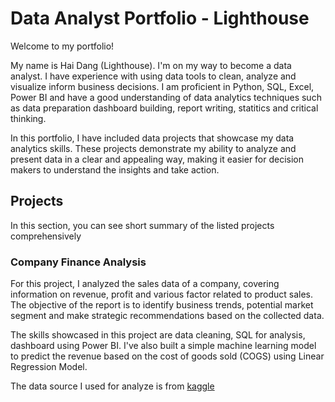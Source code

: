 # Data Analyst Portfolio - Lighthouse

Welcome to my portfolio!

My name is Hai Dang (Lighthouse). I'm on my way to become a data analyst. I have experience with using data tools to clean, analyze and visualize inform business decisions. I am proficient in Python, SQL, Excel, Power BI and have a good understanding of data analytics techniques such as data preparation dashboard building, report writing, statitics and critical thinking.

In this portfolio, I have included data projects that showcase my data analytics skills. These projects demonstrate my ability to analyze and present data in a clear and appealing way, making it easier for decision makers to understand the insights and take action.

## Projects
In this section, you can see short summary of the listed projects comprehensively

### Company Finance Analysis
For this project, I analyzed the sales data of a company, covering information on revenue, profit and various factor related to product sales. The objective of the report is to identify business trends, potential market segment and make strategic recommendations based on the collected data.

The skills showcased in this project are data cleaning, SQL for analysis, dashboard using Power BI. I've also built a simple machine learning model to predict the revenue based on the cost of goods sold (COGS) using Linear Regression Model.

The data source I used for analyze is from [kaggle](https://www.kaggle.com/datasets/atharvaarya25/financials)


